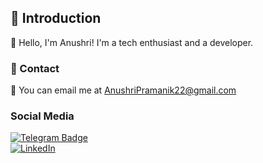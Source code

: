 ## 🌟 Introduction

👋 Hello, I'm Anushri! I'm a tech enthusiast and a developer.

### 📱 Contact

📧 You can email me at AnushriPramanik22@gmail.com

### Social Media

[![Telegram Badge](https://img.shields.io/badge/Telegram-2CA5E0?style=for-the-badge&logo=telegram&logoColor=white)](https://t.me/SheeAnu)  
[![LinkedIn](https://img.shields.io/badge/LinkedIn-%230A66C2.svg?style=for-the-badge&logo=linkedin&logoColor=white)](https://www.linkedin.com/in/Anushri-Pramanik)
